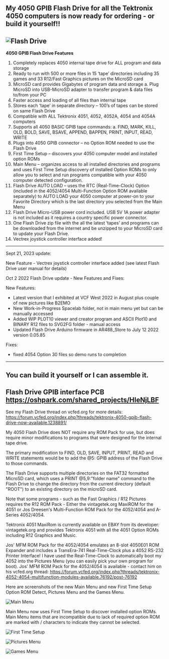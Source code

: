 My 4050 GPIB Flash Drive for all the Tektronix 4050 computers is now ready for ordering - or build it yourself!!
------------------
![Flash Drive](./Tektronix%204050%20Flash%20Drive-labeled.jpg)
--------------------
**4050 GPIB Flash Drive Features**

1. Completely replaces 4050 internal tape drive for ALL program and data storage
2. Ready to run with 500 or more files in 15 ‘tape’ directories including 35 games and 33 R12/Fast Graphics pictures on the MicroSD card
3. MicroSD card provides Gigabytes of program data and storage
a. Plug MicroSD into USB-MicroSD adapter to transfer program & data files to/from your PC
4. Faster access and loading of all files than internal tape
5. Stores each ‘tape’ in separate directory – 100’s of tapes can be stored on same Flash Drive
6. Compatible with ALL Tektronix 4051, 4052, 4052A, 4054 and 4054A computers
7. Supports all 4050 BASIC GPIB tape commands:
a. FIND, MARK, KILL, OLD, BOLD, SAVE, BSAVE, APPEND, BAPPEN, PRINT, INPUT, READ, WRITE
8. Plugs into 4050 GPIB connector – no Option ROM needed to use the Flash Drive
9. First Time Setup – discovers your 4050 computer model and installed option ROMs
10. Main Menu – organizes access to all installed directories and programs and uses First Time Setup discovery of installed Option ROMs to only allow you to select and run programs compatible with your 4050 computer detected configuration.
11. Flash Drive AUTO LOAD – uses the RTC (Real-Time-Clock) Option (included in the 4052/4054 Multi-Function Option ROM available separately) to AUTO LOAD your 4050 computer at power-on to your Favorite Directory which is the last directory you selected from the Main Menu
12. Flash Drive Micro-USB power cord included. USB 5V 1A power adapter is not included as it requires a country specific power connector.
13. One Flash Drive zip file with the all the latest ‘tapes’ and programs can be downloaded from the internet and be unzipped to your MicroSD card to update your Flash Drive.
14. Vectrex joystick controller interface added!
    
************
Sept 21, 2023 update:

New Feature - Vectrex joystick controller interface added (see latest Flash Drive user manual for details)

Oct 2 2022 Flash Drive update - New Features and Fixes:

New Features:
- Latest version that I exhibited at VCF West 2022 in August plus couple of new pictures like B2EMO
- New Work-in-Progress Spacelab folder, not in main menu yet but can be manually accessed
- Added WIP PLOT10 viewer and creator program and ASCII Plot10 and BINARY R12 files to SVG2FG folder - manual access
- Updated Flash Drive Arduino firmware in AR488_Store to July 12 2022 version 0.05.85

Fixes:
- fixed 4054 Option 30 files so demo runs to completion

************
You can build it yourself or I can assemble it.
--------------
Flash Drive GPIB interface PCB https://oshpark.com/shared_projects/HIeNjLBF
--------------
See my Flash Drive thread on vcfed.org for more details: 
https://forum.vcfed.org/index.php?threads/tektronix-4050-gpib-flash-drive-now-available.1238891/

My 4050 Flash Drive does NOT require any ROM Pack for use, but does require minor modifications to programs that were designed for the internal tape drive.

The primary modification to FIND, OLD, SAVE, INPUT, PRINT, READ and WRITE statements would be to add the @5: GPIB address of the Flash Drive to those commands.  

The Flash Drive supports multiple directories on the FAT32 formatted MicroSD card, which uses a PRINT @5,9:"folder name" command to the Flash Drive to change the directory from the current directory (default "ROOT") to an existing directory on the microSD card.

Note that some programs - such as the Fast Graphics / R12 Pictures requires the R12 ROM Pack - Either the vintagetek.org MaxiROM for the 4051 or Jos Dreesen's Multi-Function ROM Pack for the 4052/4054 and A-Series 4052/4054.

Tektronix 4051 MaxiRom is currently available on EBAY from its developer: vintagetek.org and provides Tektronix 4051 with all the 4051 Option ROMs including R12 Graphics and Music.

Jos' MFM ROM Pack for the 4052/4054 emulates an 8-slot 4050E01 ROM Expander and includes a TransEra-741 Real-Time-Clock plus a 4052 RS-232 Printer Interface!  I have used the Real-Time-Clock to automatically boot my 4052 into the Pictures Menu (you can easily pick your own program for boot).  Jos' MFM ROM Pack for the 4052/4054 is available - contact him on his vcfed.org thread: 
https://forum.vcfed.org/index.php?threads/tektronix-4052-4054-multifunction-modules-available.76192/post-76192

Here are screenshots of the new Main Menu and new First Time Setup Option ROM Detect, Pictures Menu and the Games Menu.

![Main Menu](./4050%20GPIB%20Flash%20Drive%20-%20Main%20Menu%204052%20dark.jpeg)

Main Menu now uses First Time Setup to discover installed option ROMs.
Main Menu items that are incompatible due to lack of required option ROM are marked with / characters to indicate they cannot be selected.

![First Time Setup](./First%20Time%20Setup%20Discovery%20Complete%204052%20dark.jpeg)

![Pictures Menu](./FlashDrive-Pictures.png)

![Games Menu](./FlashDrive-Games.png)
